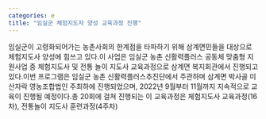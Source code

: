```yaml
---
categories: e
title: "임실군 체험지도자 양성 교육과정 진행"
---
```

임실군이 고령화되어가는 농촌사회의 한계점을 타파하기 위해 삼계면민들을 대상으로 체험지도사 양성에 힘쓰고 있다.이 사업은 임실군 농촌 신활력플러스 공동체 맞춤형 지원사업 중 체험지도사 및 전통 놀이 지도사 교육과정으로 삼계면 복지회관에서 진행되고 있다.이번 프로그램은 임실군 농촌 신활력플러스추진단에서 주관하며 삼계면 박사골 미산자락 영농조합법인 주최하에 진행되었으며, 2022년 9월부터 11월까지 지속적으로 교육이 진행될 예정이다.총 20회에 걸쳐 진행되는 이 교육과정은 체험지도사 교육과정(16차), 전통놀이 지도사 훈련과정(4주차)